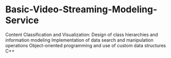 # Basic-Video-Streaming-Modeling-Service
Content Classification and Visualization: Design of class hierarchies and information modeling  Implementation of data search and manipulation operations  Object-oriented programming and use of custom data structures C++
